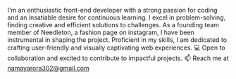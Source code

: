 I'm an enthusiastic front-end developer with a strong passion for coding and an insatiable desire for continuous learning. I excel in problem-solving, finding creative and efficient solutions to challenges. As a founding team member of Needleton, a fashion page on instagram, I have been instrumental in shaping the project. Proficient in my skills, I am dedicated to crafting user-friendly and visually captivating web experiences.
💻 Open to collaboration and excited to contribute to impactful projects.
📫 Reach me at namayarora302@gmail.com

<!---
Rahularora302/Rahularora302 is a ✨ special ✨ repository because its `README.md` (this file) appears on your GitHub profile.
You can click the Preview link to take a look at your changes.
--->
